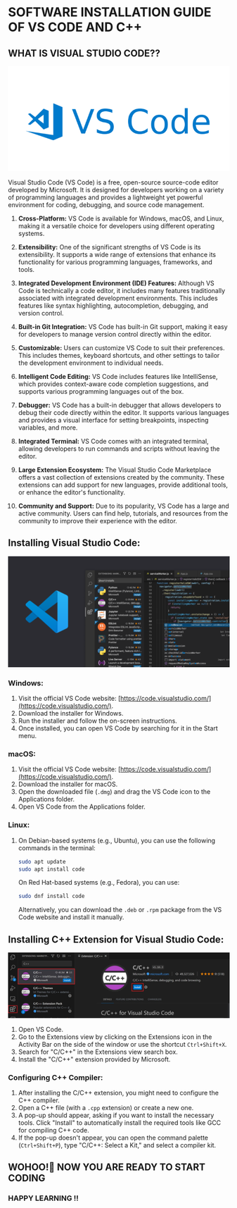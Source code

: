 # SOFTWARE INSTALLATION GUIDE OF VS CODE AND C++

## WHAT IS VISUAL STUDIO CODE??
![intro](image-53.png)

Visual Studio Code (VS Code) is a free, open-source source-code editor developed by Microsoft. It is designed for developers working on a variety of programming languages and provides a lightweight yet powerful environment for coding, debugging, and source code management.

1. **Cross-Platform:** VS Code is available for Windows, macOS, and Linux, making it a versatile choice for developers using different operating systems.

2. **Extensibility:** One of the significant strengths of VS Code is its extensibility. It supports a wide range of extensions that enhance its functionality for various programming languages, frameworks, and tools.

3. **Integrated Development Environment (IDE) Features:** Although VS Code is technically a code editor, it includes many features traditionally associated with integrated development environments. This includes features like syntax highlighting, autocompletion, debugging, and version control.

4. **Built-in Git Integration:** VS Code has built-in Git support, making it easy for developers to manage version control directly within the editor.

5. **Customizable:** Users can customize VS Code to suit their preferences. This includes themes, keyboard shortcuts, and other settings to tailor the development environment to individual needs.

6. **Intelligent Code Editing:** VS Code includes features like IntelliSense, which provides context-aware code completion suggestions, and supports various programming languages out of the box.

7. **Debugger:** VS Code has a built-in debugger that allows developers to debug their code directly within the editor. It supports various languages and provides a visual interface for setting breakpoints, inspecting variables, and more.

8. **Integrated Terminal:** VS Code comes with an integrated terminal, allowing developers to run commands and scripts without leaving the editor.

9. **Large Extension Ecosystem:** The Visual Studio Code Marketplace offers a vast collection of extensions created by the community. These extensions can add support for new languages, provide additional tools, or enhance the editor's functionality.

10. **Community and Support:** Due to its popularity, VS Code has a large and active community. Users can find help, tutorials, and resources from the community to improve their experience with the editor.


## Installing Visual Studio Code:
![install](image-54.png)
### Windows:

1. Visit the official VS Code website: [https://code.visualstudio.com/](https://code.visualstudio.com/).
2. Download the installer for Windows.
3. Run the installer and follow the on-screen instructions.
4. Once installed, you can open VS Code by searching for it in the Start menu.

### macOS:

1. Visit the official VS Code website: [https://code.visualstudio.com/](https://code.visualstudio.com/).
2. Download the installer for macOS.
3. Open the downloaded file (`.dmg`) and drag the VS Code icon to the Applications folder.
4. Open VS Code from the Applications folder.

### Linux:

1. On Debian-based systems (e.g., Ubuntu), you can use the following commands in the terminal:
   ```bash
   sudo apt update
   sudo apt install code
   ```

   On Red Hat-based systems (e.g., Fedora), you can use:
   ```bash
   sudo dnf install code
   ```

   Alternatively, you can download the `.deb` or `.rpm` package from the VS Code website and install it manually.

## Installing C++ Extension for Visual Studio Code:

![c++](image-55.png)
1. Open VS Code.
2. Go to the Extensions view by clicking on the Extensions icon in the Activity Bar on the side of the window or use the shortcut `Ctrl+Shift+X`.
3. Search for "C/C++" in the Extensions view search box.
4. Install the "C/C++" extension provided by Microsoft.

### Configuring C++ Compiler:

1. After installing the C/C++ extension, you might need to configure the C++ compiler.
2. Open a C++ file (with a `.cpp` extension) or create a new one.
3. A pop-up should appear, asking if you want to install the necessary tools. Click "Install" to automatically install the required tools like GCC for compiling C++ code.
4. If the pop-up doesn't appear, you can open the command palette (`Ctrl+Shift+P`), type "C/C++: Select a Kit," and select a compiler kit.

## WOHOO!🥳 NOW YOU ARE READY TO START CODING

### HAPPY LEARNING !!


